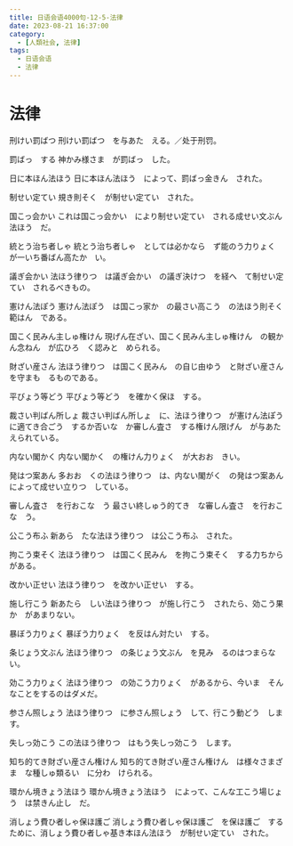 ```yaml
---
title: 日语会语4000句-12-5-法律
date: 2023-08-21 16:37:00
category:
  - [人類社会, 法律]
tags:
  - 日语会语
  - 法律
---
```


# 法律

刑けい罰ばつ
刑けい罰ばつ　を与あた　える。／处于刑罚。

罰ばっ　する
神かみ様さま　が罰ばっ　した。

日に本ほん法ほう
日に本ほん法ほう　によって、罰ばっ金きん　された。

制せい定てい
規き則そく　が制せい定てい　された。

国こっ会かい
これは国こっ会かい　により制せい定てい　される成せい文ぶん法ほう　だ。

統とう治ち者しゃ
統とう治ち者しゃ　としては必かなら　ず能のう力りょく　が一いち番ばん高たか　い。

議ぎ会かい
法ほう律りつ　は議ぎ会かい　の議ぎ決けつ　を経へ　て制せい定てい　されるべきもの。

憲けん法ぽう
憲けん法ぽう　は国こっ家か　の最さい高こう　の法ほう則そく範はん　である。

国こく民みん主しゅ権けん
現げん在ざい、国こく民みん主しゅ権けん　の観かん念ねん　が広ひろ　く認みと　められる。

財ざい産さん
法ほう律りつ　は国こく民みん　の自じ由ゆう　と財ざい産さん　を守まも　るものである。

平びょう等どう
平びょう等どう　を確かく保ほ　する。

裁さい判ばん所しょ
裁さい判ばん所しょ　に、法ほう律りつ　が憲けん法ぽう　に適てき合ごう　するか否いな　か審しん査さ　する権けん限げん　が与あた　えられている。

内ない閣かく
内ない閣かく　の権けん力りょく　が大おお　きい。

発はつ案あん
多おお　くの法ほう律りつ　は、内ない閣がく　の発はつ案あん　によって成せい立りつ　している。

審しん査さ　を行おこな　う
最さい終しゅう的てき　な審しん査さ　を行おこな　う。

公こう布ふ
新あら　たな法ほう律りつ　は公こう布ふ　された。

拘こう束そく
法ほう律りつ　は国こく民みん　を拘こう束そく　する力ちから　がある。

改かい正せい
法ほう律りつ　を改かい正せい　する。

施し行こう
新あたら　しい法ほう律りつ　が施し行こう　されたら、効こう果か　があまりない。

暴ぼう力りょく
暴ぼう力りょく　を反はん対たい　する。

条じょう文ぶん
法ほう律りつ　の条じょう文ぶん　を見み　るのはつまらない。

効こう力りょく
法ほう律りつ　の効こう力りょく　があるから、今いま　そんなことをするのはダメだ。

参さん照しょう
法ほう律りつ　に参さん照しょう　して、行こう動どう　します。

失しっ効こう
この法ほう律りつ　はもう失しっ効こう　します。

知ち的てき財ざい産さん権けん
知ち的てき財ざい産さん権けん　は様々さまざま　な種しゅ類るい　に分わ　けられる。

環かん境きょう法ほう
環かん境きょう法ほう　によって、こんな工こう場じょう　は禁きん止し　だ。

消しょう費ひ者しゃ保ほ護ご
消しょう費ひ者しゃ保ほ護ご　を保ほ護ご　するために、消しょう費ひ者しゃ基き本ほん法ほう　が制せい定てい　された。
